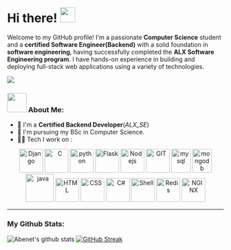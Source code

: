 # Hi there! <img src="https://github.com/TheDudeThatCode/TheDudeThatCode/blob/master/Assets/Hi.gif" width="35" />

Welcome to my GitHub profile! I'm a passionate **Computer Science** student and a **certified Software Engineer(Backend)** with a solid foundation in **software engineering**, having successfully completed the **ALX Software Engineering program**. I have hands-on experience in building and deploying full-stack web applications using a variety of technologies.


![](https://camo.githubusercontent.com/992babdffd8c74a1502de375fbdf7e4d54773242/68747470733a2f2f6d656469612e67697068792e636f6d2f6d656469612f53576f536b4e36447854737a71494b4571762f67697068792e676966)

### <img src="https://github.com/TheDudeThatCode/TheDudeThatCode/blob/master/Assets/Developer.gif" width="45" /> About Me:
- 🏦 I'm a <b>Certified Backend Developer</b>(<i>ALX_SE</i>)
- 📝 I'm pursuing my BSc in Computer Science.
- 🧑‍💻 Tech I work on :

<p align="center">
      <img src="https://static-00.iconduck.com/assets.00/django-icon-402x512-tkdfpj8s.png" alt="Django" width="55" height="55"/>
      <img src="https://upload.wikimedia.org/wikipedia/commons/1/19/C_Logo.png" alt="C" width="55" height="55"/>
      <img src="https://www.vectorlogo.zone/logos/python/python-icon.svg" alt="python" width="55" height="55"/>
      <img src="https://www.vectorlogo.zone/logos/pocoo_flask/pocoo_flask-icon.svg" alt="Flask" width="55" height="55"/>
      <img src="https://www.vectorlogo.zone/logos/nodejs/nodejs-icon.svg" alt="Nodejs" width="55" height="55"/>
      <img src="https://www.vectorlogo.zone/logos/git-scm/git-scm-icon.svg" alt="GIT" width="55" height="55"/> 
      <img src="https://www.vectorlogo.zone/logos/mysql/mysql-icon.svg" alt="mysql" width="45" height="55"/>
      <img src="https://www.vectorlogo.zone/logos/mongodb/mongodb-icon.svg" alt="mongodb" width="45" height="55"/>
      <img src="https://www.vectorlogo.zone/logos/java/java-icon.svg" alt="java" width="65" height="65"/> 
      <img src="https://www.vectorlogo.zone/logos/w3_html5/w3_html5-icon.svg" alt="HTML" width="55" height="55"/>
      <img src="https://www.vectorlogo.zone/logos/w3_css/w3_css-icon.svg" alt="CSS" width="55" height="55"/>
      <img src="https://www.vectorlogo.zone/logos/dotnet/dotnet-icon.svg" alt="C#" width="55" height="55"/>
      <img src="https://www.vectorlogo.zone/logos/gnu_bash/gnu_bash-icon.svg" alt="Shell" width="55" height="55" />
      <img src="https://www.vectorlogo.zone/logos/redis/redis-icon.svg" alt="Redis" width="55" height="55"/>
      <img src="https://www.vectorlogo.zone/logos/nginx/nginx-icon.svg" alt="NGINX" width="55" height="55"/>
</p>


---
### My Github Stats:
![Abenet's github stats](https://github-readme-stats.vercel.app/api?username=micrq&show_icons=true&title_color=ffc857&icon_color=8ac926&text_color=daf7dc&bg_color=151515&hide=issues&count_private=true&include_all_commits=true)
[![GitHub Streak](https://github-readme-streak-stats.herokuapp.com/?user=micrq&theme=dark)](https://git.io/streak-stats)

